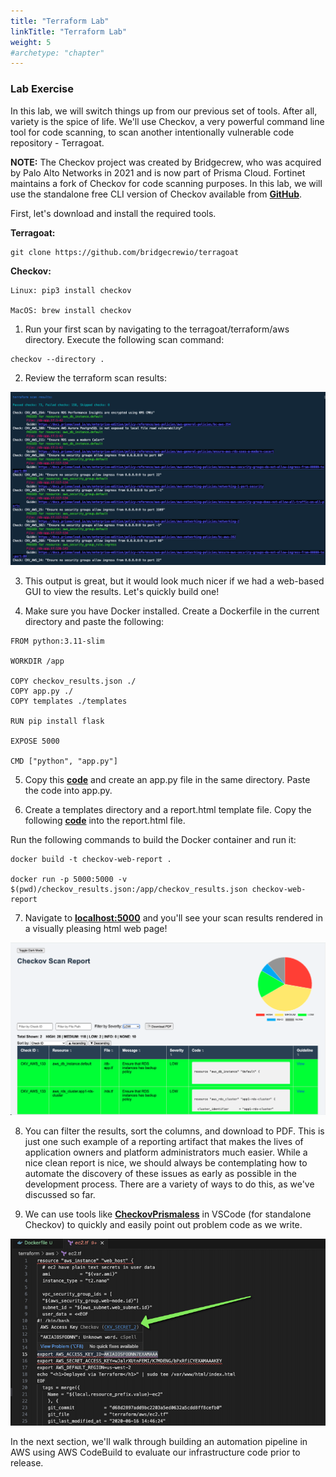 ```yaml
---
title: "Terraform Lab"
linkTitle: "Terraform Lab"
weight: 5
#archetype: "chapter"
---
```


### Lab Exercise

In this lab, we will switch things up from our previous set of tools. After all, variety is the spice of life. We'll use Checkov, a very powerful command line tool for code scanning, to scan another intentionally vulnerable code repository - Terragoat. 

**NOTE:**
The Checkov project was created by Bridgecrew, who was acquired by Palo Alto Networks in 2021 and is now part of Prisma Cloud. Fortinet maintains a fork of Checkov for code scanning purposes. In this lab, we will use the standalone free CLI version of Checkov available from **[GitHub](https://github.com/bridgecrewio/checkov/)**. 

First, let's download and install the required tools. 

**Terragoat:**

```
git clone https://github.com/bridgecrewio/terragoat
```


**Checkov:**

```
Linux: pip3 install checkov

MacOS: brew install checkov
```

1. Run your first scan by navigating to the terragoat/terraform/aws directory. Execute the following scan command:

```
checkov --directory .     
```

2. Review the terraform scan results: 

![](img/checkov1.png)

3. This output is great, but it would look much nicer if we had a web-based GUI to view the results. Let's quickly build one!

4. Make sure you have Docker installed. Create a Dockerfile in the current directory and paste the following:

```
FROM python:3.11-slim

WORKDIR /app

COPY checkov_results.json ./
COPY app.py ./
COPY templates ./templates

RUN pip install flask

EXPOSE 5000

CMD ["python", "app.py"]
```

5. Copy this **[code](https://gist.github.com/jbonner7/f069e357975352a25bae01269db98e45)** and create an app.py file in the same directory. Paste the code into app.py.

6. Create a templates directory and a report.html template file. Copy the following **[code](https://gist.github.com/jbonner7/5c2de5b6202e79f3379995dd0d830a5a)** into the report.html file. 

Run the following commands to build the Docker container and run it:

```
docker build -t checkov-web-report .

docker run -p 5000:5000 -v $(pwd)/checkov_results.json:/app/checkov_results.json checkov-web-report
```

7. Navigate to **[localhost:5000](localhost:5000)** and you'll see your scan results rendered in a visually pleasing html web page!

![](img/checkov2.png)

8. You can filter the results, sort the columns, and download to PDF. This is just one such example of a reporting artifact that makes the lives of application owners and platform administrators much easier. While a nice clean report is nice, we should always be contemplating how to automate the discovery of these issues as early as possible in the development process. There are a variety of ways to do this, as we've discussed so far. 

9. We can use tools like **[CheckovPrismaless](https://github.com/XargsUK/checkov-prismaless-vscode)** in VSCode (for standalone Checkov) to quickly and easily point out problem code as we write.

![](img/checkov3.png)

In the next section, we'll walk through building an automation pipeline in AWS using AWS CodeBuild to evaluate our infrastructure code prior to release. 